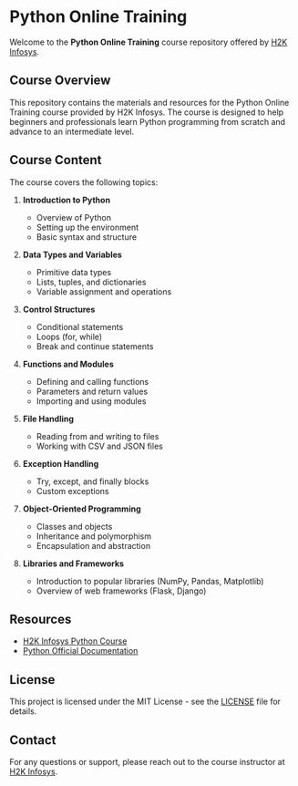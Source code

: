 # Python Online Training

Welcome to the **Python Online Training** course repository offered by [H2K Infosys](https://www.h2kinfosys.com/courses/python-online-training/).

## Course Overview

This repository contains the materials and resources for the Python Online Training course provided by H2K Infosys. The course is designed to help beginners and professionals learn Python programming from scratch and advance to an intermediate level.

## Course Content

The course covers the following topics:

1. **Introduction to Python**
   - Overview of Python
   - Setting up the environment
   - Basic syntax and structure

2. **Data Types and Variables**
   - Primitive data types
   - Lists, tuples, and dictionaries
   - Variable assignment and operations

3. **Control Structures**
   - Conditional statements
   - Loops (for, while)
   - Break and continue statements

4. **Functions and Modules**
   - Defining and calling functions
   - Parameters and return values
   - Importing and using modules

5. **File Handling**
   - Reading from and writing to files
   - Working with CSV and JSON files

6. **Exception Handling**
   - Try, except, and finally blocks
   - Custom exceptions

7. **Object-Oriented Programming**
   - Classes and objects
   - Inheritance and polymorphism
   - Encapsulation and abstraction

8. **Libraries and Frameworks**
   - Introduction to popular libraries (NumPy, Pandas, Matplotlib)
   - Overview of web frameworks (Flask, Django)


## Resources

- [H2K Infosys Python Course](https://www.h2kinfosys.com/courses/python-online-training/)
- [Python Official Documentation](https://docs.python.org/3/)


## License

This project is licensed under the MIT License - see the [LICENSE](LICENSE) file for details.

## Contact

For any questions or support, please reach out to the course instructor at [H2K Infosys](https://www.h2kinfosys.com/contact/).
